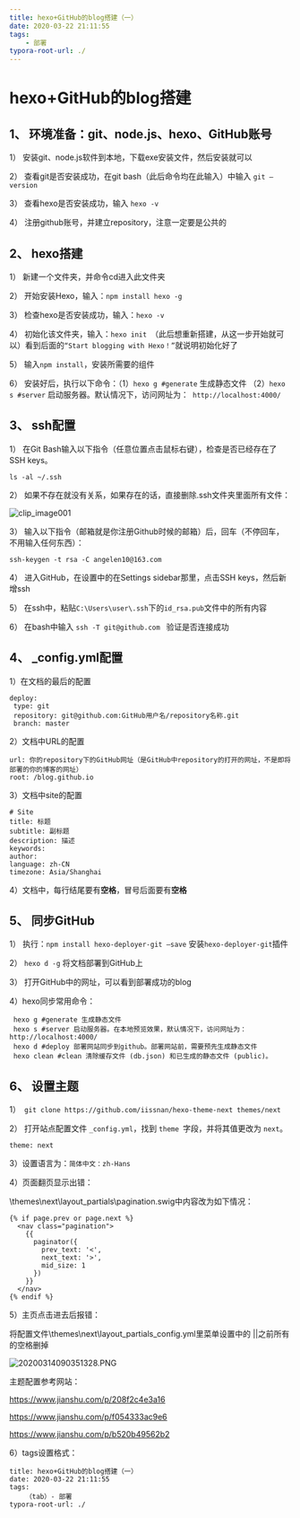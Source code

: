 ```yaml
---
title: hexo+GitHub的blog搭建（一）
date: 2020-03-22 21:11:55
tags:
	- 部署
typora-root-url: ./
---
```


# hexo+GitHub的blog搭建

## 1、 环境准备：git、node.js、hexo、GitHub账号

1） 安装git、node.js软件到本地，下载exe安装文件，然后安装就可以

2） 查看git是否安装成功，在git bash（此后命令均在此输入）中输入 `git –version`

3） 查看hexo是否安装成功，输入 `hexo -v`

4） 注册github账号，并建立repository，注意一定要是公共的

## 2、 hexo搭建

1） 新建一个文件夹，并命令cd进入此文件夹

2） 开始安装Hexo，输入：`npm install hexo -g`

3） 检查hexo是否安装成功，输入：`hexo -v`

4） 初始化该文件夹，输入：`hexo init `（此后想重新搭建，从这一步开始就可以）看到后面的`“Start blogging with Hexo！”`就说明初始化好了

5） 输入`npm install`，安装所需要的组件

6） 安装好后，执行以下命令：（1）`hexo g #generate` 生成静态文件 （2）`hexo s #server` 启动服务器。默认情况下，访问网址为：` http://localhost:4000/`

## 3、 ssh配置 

1） 在Git Bash输入以下指令（任意位置点击鼠标右键），检查是否已经存在了SSH keys。

````
ls -al ~/.ssh
````

2） 如果不存在就没有关系，如果存在的话，直接删除.ssh文件夹里面所有文件：

![clip_image001](/blog.github.io/images/clip_image001.png)


3） 输入以下指令（邮箱就是你注册Github时候的邮箱）后，回车（不停回车，不用输入任何东西）：

````
ssh-keygen -t rsa -C angelen10@163.com
````

4） 进入GitHub，在设置中的在Settings sidebar那里，点击SSH keys，然后新增ssh

5） 在ssh中，粘贴`C:\Users\user\.ssh`下的`id_rsa.pub`文件中的所有内容

6） 在bash中输入   `ssh -T git@github.com `   验证是否连接成功

## 4、 _config.yml配置

1）在文档的最后的配置

````
deploy:
 type: git
 repository: git@github.com:GitHub用户名/repository名称.git
 branch: master
````

2）文档中URL的配置

````
url: 你的repository下的GitHub网址（是GitHub中repository的打开的网址，不是即将部署的你的博客的网址）
root: /blog.github.io
````

3）文档中site的配置

````
# Site
title: 标题
subtitle: 副标题
description: 描述
keywords: 
author: 
language: zh-CN
timezone: Asia/Shanghai
````

4）文档中，每行结尾要有**空格**，冒号后面要有**空格**

## 5、 同步GitHub

1） 执行：`npm install hexo-deployer-git –save` 安装`hexo-deployer-git`插件

2） `hexo d -g` 将文档部署到GitHub上

3） 打开GitHub中的网址，可以看到部署成功的blog

4）hexo同步常用命令：

````
 hexo g #generate 生成静态文件
 hexo s #server 启动服务器。在本地预览效果，默认情况下，访问网址为： http://localhost:4000/
 hexo d #deploy 部署网站同步到github。部署网站前，需要预先生成静态文件
 hexo clean #clean 清除缓存文件 (db.json) 和已生成的静态文件 (public)。
````

## 6、 设置主题

1）` git clone https://github.com/iissnan/hexo-theme-next themes/next`

2） 打开站点配置文件 `_config.yml`，找到 `theme `字段，并将其值更改为 `next`。

`theme: next`

3）设置语言为：`简体中文：zh-Hans`

4）页面翻页显示出错：

\themes\next\layout\_partials\pagination.swig中内容改为如下情况：

`````
{% if page.prev or page.next %}
  <nav class="pagination">
    {{
      paginator({
        prev_text: '<',
        next_text: '>',
        mid_size: 1
      })
    }}
  </nav>
{% endif %}
`````

5）主页点击进去后报错：

将配置文件\themes\next\layout\_partials\_config.yml里菜单设置中的 ||之前所有的空格删掉

![20200314090351328.PNG](/blog.github.io/images/20200314090351328.PNG)

主题配置参考网站：

https://www.jianshu.com/p/208f2c4e3a16

https://www.jianshu.com/p/f054333ac9e6

https://www.jianshu.com/p/b520b49562b2

6）tags设置格式：

````
title: hexo+GitHub的blog搭建（一）
date: 2020-03-22 21:11:55
tags:
	（tab）- 部署
typora-root-url: ./
````

